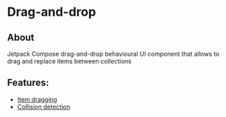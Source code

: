 # Drag-and-drop

## About

Jetpack Compose drag-and-drop behavioural UI component that allows to drag and replace items between collections

## Features:

- [Item dragging](./library/src/commonMain/kotlin/draganddrop/drag)
- [Collision detection](./library/src/commonMain/kotlin/draganddrop/collision)